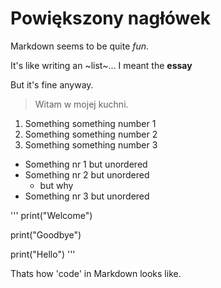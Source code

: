 # Powiększony nagłówek

Markdown seems to be quite *fun*.

It's like writing an ~list~... I meant the **essay**

But it's fine anyway.

> Witam w mojej kuchni.

1. Something something number 1
2. Something something number 2
3. Something something number 3

- Something nr 1 but unordered
- Something nr 2 but unordered
  - but why
- Something nr 3 but unordered

'''
print("Welcome")

print("Goodbye")

print("Hello")
'''

Thats how 'code' in Markdown looks like.

